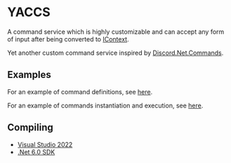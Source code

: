# YACCS

A command service which is highly customizable and can accept any form of input after being converted to [IContext](https://github.com/advorange/YACCS/blob/master/src/YACCS/Commands/IContext.cs).

Yet another custom command service inspired by [Discord.Net.Commands](https://github.com/discord-net/Discord.Net/tree/dev/src/Discord.Net.Commands).

## Examples

For an example of command definitions, see [here](https://github.com/natekford/YACCS/blob/master/samples/YACCS.Sample/Commands/Commands.cs).

For an example of commands instantiation and execution, see [here](https://github.com/natekford/YACCS/blob/master/samples/YACCS.Sample/Program.cs).

## Compiling

 * [Visual Studio 2022](https://visualstudio.microsoft.com/downloads/)
 * [.Net 6.0 SDK](https://dotnet.microsoft.com/download/dotnet/6.0)
